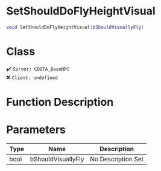 # SetShouldDoFlyHeightVisual
```lua
void SetShouldDoFlyHeightVisual(bShouldVisuallyFly)
```
# Class
✔️ `Server: CDOTA_BaseNPC`  
❌ `Client: undefined`  

# Function Description

# Parameters
Type|Name|Description
--|--|--
bool|bShouldVisuallyFly|No Description Set
